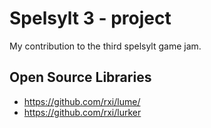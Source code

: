 # Spelsylt 3 - project
My contribution to the third spelsylt game jam. 

## Open Source Libraries
* https://github.com/rxi/lume/ 
* https://github.com/rxi/lurker